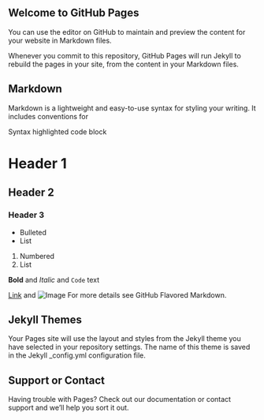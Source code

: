 ## Welcome to GitHub Pages
You can use the editor on GitHub to maintain and preview the content for your website in Markdown files.

Whenever you commit to this repository, GitHub Pages will run Jekyll to rebuild the pages in your site, from the content in your Markdown files.

## Markdown
Markdown is a lightweight and easy-to-use syntax for styling your writing. It includes conventions for

Syntax highlighted code block

# Header 1
## Header 2
### Header 3

- Bulleted
- List

1. Numbered
2. List

**Bold** and _Italic_ and `Code` text

[Link](url) and ![Image](src)
For more details see GitHub Flavored Markdown.

## Jekyll Themes
Your Pages site will use the layout and styles from the Jekyll theme you have selected in your repository settings. The name of this theme is saved in the Jekyll _config.yml configuration file.

## Support or Contact
Having trouble with Pages? Check out our documentation or contact support and we’ll help you sort it out.
